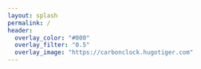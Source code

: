 ```yaml
---
layout: splash
permalink: /
header:
  overlay_color: "#000"
  overlay_filter: "0.5"
  overlay_image: "https://carbonclock.hugotiger.com"
---
```


